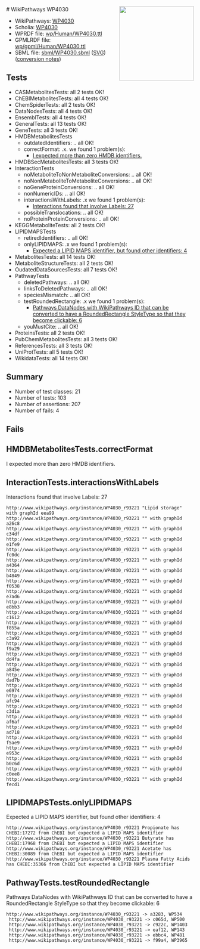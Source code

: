 <img style="float: right; width: 200px" src="../logo.png" />
# WikiPathways WP4030

* WikiPathways: [WP4030](https://identifiers.org/wikipathways:WP4030)
* Scholia: [WP4030](https://scholia.toolforge.org/wikipathways/WP4030)
* WPRDF file: [wp/Human/WP4030.ttl](../wp/Human/WP4030.ttl)
* GPMLRDF file: [wp/gpml/Human/WP4030.ttl](../wp/gpml/Human/WP4030.ttl)
* SBML file: [sbml/WP4030.sbml](../sbml/WP4030.sbml) ([SVG](../sbml/WP4030.svg)) ([conversion notes](../sbml/WP4030.txt))

## Tests
* CASMetabolitesTests: all 2 tests OK!
* ChEBIMetabolitesTests: all 4 tests OK!
* ChemSpiderTests: all 2 tests OK!
* DataNodesTests: all 4 tests OK!
* EnsemblTests: all 4 tests OK!
* GeneralTests: all 13 tests OK!
* GeneTests: all 3 tests OK!
* HMDBMetabolitesTests
    * outdatedIdentifiers: .. all OK!
    * correctFormat: .x. we found 1 problem(s):
        * [I expected more than zero HMDB identifiers.](#ad154c1e)
* HMDBSecMetabolitesTests: all 3 tests OK!
* InteractionTests
    * noMetaboliteToNonMetaboliteConversions: .. all OK!
    * noNonMetaboliteToMetaboliteConversions: .. all OK!
    * noGeneProteinConversions: .. all OK!
    * nonNumericIDs: .. all OK!
    * interactionsWithLabels: .x we found 1 problem(s):
        * [Interactions found that involve Labels: 27](#fe97a8de)
    * possibleTranslocations: .. all OK!
    * noProteinProteinConversions: .. all OK!
* KEGGMetaboliteTests: all 2 tests OK!
* LIPIDMAPSTests
    * retiredIdentifiers: .. all OK!
    * onlyLIPIDMAPS: .x we found 1 problem(s):
        * [Expected a LIPID MAPS identifier, but found other identifiers: 4](#48cc60bb)
* MetabolitesTests: all 14 tests OK!
* MetaboliteStructureTests: all 2 tests OK!
* OudatedDataSourcesTests: all 7 tests OK!
* PathwayTests
    * deletedPathways: .. all OK!
    * linksToDeletedPathways: .. all OK!
    * speciesMismatch: .. all OK!
    * testRoundedRectangle: .x we found 1 problem(s):
        * [Pathways DataNodes with WikiPathways ID that can be converted to have a RoundedRectangle StyleType so that they become clickable: 6](#9fbad3d0)
    * youMustCite: .. all OK!
* ProteinsTests: all 2 tests OK!
* PubChemMetabolitesTests: all 3 tests OK!
* ReferencesTests: all 3 tests OK!
* UniProtTests: all 5 tests OK!
* WikidataTests: all 14 tests OK!


## Summary

* Number of test classes: 21
* Number of tests: 103
* Number of assertions: 207
* Number of fails: 4

## Fails

<a name="ad154c1e" />

## HMDBMetabolitesTests.correctFormat

I expected more than zero HMDB identifiers.
<a name="fe97a8de" />

## InteractionTests.interactionsWithLabels

Interactions found that involve Labels: 27
```
http://www.wikipathways.org/instance/WP4030_r93221 "Lipid storage" with graphId eea99
http://www.wikipathways.org/instance/WP4030_r93221 "" with graphId a26c8
http://www.wikipathways.org/instance/WP4030_r93221 "" with graphId c34df
http://www.wikipathways.org/instance/WP4030_r93221 "" with graphId e1fe9
http://www.wikipathways.org/instance/WP4030_r93221 "" with graphId fc0dc
http://www.wikipathways.org/instance/WP4030_r93221 "" with graphId a4364
http://www.wikipathways.org/instance/WP4030_r93221 "" with graphId b4849
http://www.wikipathways.org/instance/WP4030_r93221 "" with graphId f0538
http://www.wikipathways.org/instance/WP4030_r93221 "" with graphId e7ad6
http://www.wikipathways.org/instance/WP4030_r93221 "" with graphId e8bb3
http://www.wikipathways.org/instance/WP4030_r93221 "" with graphId c1612
http://www.wikipathways.org/instance/WP4030_r93221 "" with graphId f855a
http://www.wikipathways.org/instance/WP4030_r93221 "" with graphId c3a92
http://www.wikipathways.org/instance/WP4030_r93221 "" with graphId f9a29
http://www.wikipathways.org/instance/WP4030_r93221 "" with graphId dd4fa
http://www.wikipathways.org/instance/WP4030_r93221 "" with graphId a845e
http://www.wikipathways.org/instance/WP4030_r93221 "" with graphId dad7b
http://www.wikipathways.org/instance/WP4030_r93221 "" with graphId e6974
http://www.wikipathways.org/instance/WP4030_r93221 "" with graphId afc94
http://www.wikipathways.org/instance/WP4030_r93221 "" with graphId c3d1a
http://www.wikipathways.org/instance/WP4030_r93221 "" with graphId af6af
http://www.wikipathways.org/instance/WP4030_r93221 "" with graphId ad718
http://www.wikipathways.org/instance/WP4030_r93221 "" with graphId f5ae9
http://www.wikipathways.org/instance/WP4030_r93221 "" with graphId e953c
http://www.wikipathways.org/instance/WP4030_r93221 "" with graphId b0c6d
http://www.wikipathways.org/instance/WP4030_r93221 "" with graphId c0ee8
http://www.wikipathways.org/instance/WP4030_r93221 "" with graphId fecd1
```

<a name="48cc60bb" />

## LIPIDMAPSTests.onlyLIPIDMAPS

Expected a LIPID MAPS identifier, but found other identifiers: 4
```
http://www.wikipathways.org/instance/WP4030_r93221 Propionate has CHEBI:17272 from ChEBI but expected a LIPID MAPS identifier
http://www.wikipathways.org/instance/WP4030_r93221 Butyrate has CHEBI:17968 from ChEBI but expected a LIPID MAPS identifier
http://www.wikipathways.org/instance/WP4030_r93221 Acetate has CHEBI:30089 from ChEBI but expected a LIPID MAPS identifier
http://www.wikipathways.org/instance/WP4030_r93221 Plasma Fatty Acids has CHEBI:35366 from ChEBI but expected a LIPID MAPS identifier
```

<a name="9fbad3d0" />

## PathwayTests.testRoundedRectangle

Pathways DataNodes with WikiPathways ID that can be converted to have a RoundedRectangle StyleType so that they become clickable: 6
```
http://www.wikipathways.org/instance/WP4030_r93221 -> a3283, WP534
 http://www.wikipathways.org/instance/WP4030_r93221 -> c065d, WP500
 http://www.wikipathways.org/instance/WP4030_r93221 -> c922c, WP1403
 http://www.wikipathways.org/instance/WP4030_r93221 -> eaf12, WP143
 http://www.wikipathways.org/instance/WP4030_r93221 -> ebbc4, WP481
 http://www.wikipathways.org/instance/WP4030_r93221 -> f99a4, WP3965
 ```

